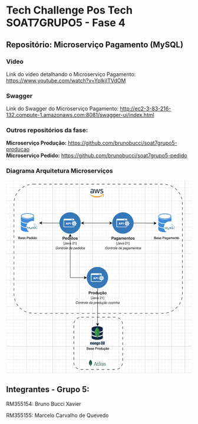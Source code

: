 # Tech Challenge Pos Tech SOAT7GRUPO5 - Fase 4

## Repositório: Microserviço Pagamento (MySQL)

### Video

Link do vídeo detalhando o Microserviço Pagamento: https://www.youtube.com/watch?v=YplkjITVdOM

### Swagger
Link do Swagger do Microserviço Pagamento: http://ec2-3-83-216-132.compute-1.amazonaws.com:8081/swagger-ui/index.html


### Outros repositórios da fase:
<b>Microserviço Produção:</b> https://github.com/brunobucci/soat7grupo5-producao<br>
<b>Microserviço Pedido:</b> https://github.com/brunobucci/soat7grupo5-pedido<br>


### Diagrama Arquitetura Microserviços
![Diagrama Microserviços](https://github.com/brunobucci/soat7grupo5-app/blob/6eabe52ca5186a3b11219893b0fb98ab81517bd9/documentacao/arquitetura.png)


## Integrantes - Grupo 5:

RM355154: Bruno Bucci Xavier

RM355155: Marcelo Carvalho de Quevedo
